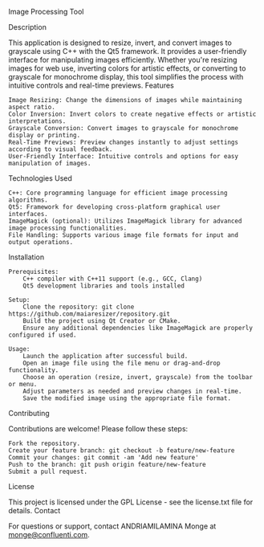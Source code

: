 Image Processing Tool

Description

This application is designed to resize, invert, and convert images to grayscale using C++ with the Qt5 framework. It provides a user-friendly interface for manipulating images efficiently. Whether you're resizing images for web use, inverting colors for artistic effects, or converting to grayscale for monochrome display, this tool simplifies the process with intuitive controls and real-time previews.
Features

    Image Resizing: Change the dimensions of images while maintaining aspect ratio.
    Color Inversion: Invert colors to create negative effects or artistic interpretations.
    Grayscale Conversion: Convert images to grayscale for monochrome display or printing.
    Real-Time Previews: Preview changes instantly to adjust settings according to visual feedback.
    User-Friendly Interface: Intuitive controls and options for easy manipulation of images.

Technologies Used

    C++: Core programming language for efficient image processing algorithms.
    Qt5: Framework for developing cross-platform graphical user interfaces.
    ImageMagick (optional): Utilizes ImageMagick library for advanced image processing functionalities.
    File Handling: Supports various image file formats for input and output operations.

Installation

    Prerequisites:
        C++ compiler with C++11 support (e.g., GCC, Clang)
        Qt5 development libraries and tools installed

    Setup:
        Clone the repository: git clone https://github.com/maiaresizer/repository.git
        Build the project using Qt Creator or CMake.
        Ensure any additional dependencies like ImageMagick are properly configured if used.

    Usage:
        Launch the application after successful build.
        Open an image file using the file menu or drag-and-drop functionality.
        Choose an operation (resize, invert, grayscale) from the toolbar or menu.
        Adjust parameters as needed and preview changes in real-time.
        Save the modified image using the appropriate file format.

Contributing

Contributions are welcome! Please follow these steps:

    Fork the repository.
    Create your feature branch: git checkout -b feature/new-feature
    Commit your changes: git commit -am 'Add new feature'
    Push to the branch: git push origin feature/new-feature
    Submit a pull request.

License

This project is licensed under the GPL License - see the license.txt file for details.
Contact

For questions or support, contact ANDRIAMILAMINA Monge at monge@confluenti.com.
